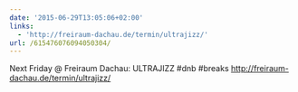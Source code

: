 ```yaml
---
date: '2015-06-29T13:05:06+02:00'
links:
  - 'http://freiraum-dachau.de/termin/ultrajizz/'
url: /615476076094050304/
---
```

Next Friday @ Freiraum Dachau: ULTRAJIZZ #dnb #breaks http://freiraum-dachau.de/termin/ultrajizz/

